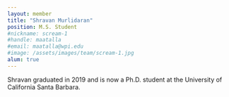 ```yaml
---
layout: member
title: "Shravan Murlidaran"
position: M.S. Student
#nickname: scream-1
#handle: maatalla
#email: maatalla@wpi.edu
#image: /assets/images/team/scream-1.jpg
alum: true
---
```


Shravan graduated in 2019 and is now a Ph.D. student at the University of California Santa Barbara.
